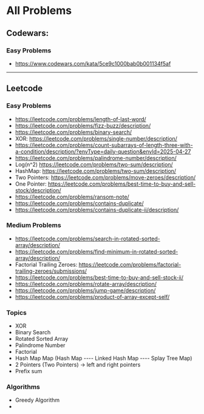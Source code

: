# All Problems 

## Codewars:

### Easy Problems
- https://www.codewars.com/kata/5ce9c1000bab0b001134f5af


--- 

## Leetcode

### Easy Problems
- https://leetcode.com/problems/length-of-last-word/
- https://leetcode.com/problems/fizz-buzz/description/
- https://leetcode.com/problems/binary-search/
- XOR: https://leetcode.com/problems/single-number/description/
- https://leetcode.com/problems/count-subarrays-of-length-three-with-a-condition/description/?envType=daily-question&envId=2025-04-27
- https://leetcode.com/problems/palindrome-number/description/
- Log(n^2) https://leetcode.com/problems/two-sum/description/ 
- HashMap: https://leetcode.com/problems/two-sum/description/
- Two Pointers: https://leetcode.com/problems/move-zeroes/description/
- One Pointer: https://leetcode.com/problems/best-time-to-buy-and-sell-stock/description/
- https://leetcode.com/problems/ransom-note/ 
- https://leetcode.com/problems/contains-duplicate/ 
- https://leetcode.com/problems/contains-duplicate-ii/description/



### Medium Problems
- https://leetcode.com/problems/search-in-rotated-sorted-array/description/
- https://leetcode.com/problems/find-minimum-in-rotated-sorted-array/description/
- Factorial Trailing Zeroes: https://leetcode.com/problems/factorial-trailing-zeroes/submissions/ 
- https://leetcode.com/problems/best-time-to-buy-and-sell-stock-ii/
- https://leetcode.com/problems/rotate-array/description/
- https://leetcode.com/problems/jump-game/description/
- https://leetcode.com/problems/product-of-array-except-self/



### Topics 
- XOR 
- Binary Search 
- Rotated Sorted Array
- Palindrome Number 
- Factorial 
- Hash Map Map (Hash Map ---- Linked Hash Map ---- Splay Tree Map) 
- 2 Pointers (Two Pointers) -> left and right pointers
- Prefix sum


### Algorithms
- Greedy Algorithm
- 